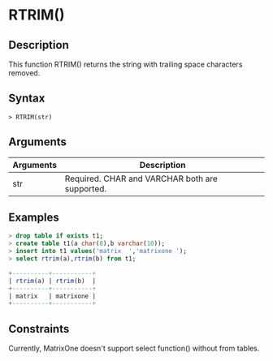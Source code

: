 # **RTRIM()**

## **Description**

This function RTRIM() returns the string with trailing space characters removed.

## **Syntax**

```
> RTRIM(str)
```

## **Arguments**

|  Arguments   | Description  |
|  ----  | ----  |
| str | Required.  CHAR and VARCHAR both are supported.|

## **Examples**

```sql
> drop table if exists t1;
> create table t1(a char(8),b varchar(10));
> insert into t1 values('matrix  ','matrixone ');
> select rtrim(a),rtrim(b) from t1;

+----------+-----------+
| rtrim(a) | rtrim(b)  |
+----------+-----------+
| matrix   | matrixone |
+----------+-----------+
```

## Constraints

Currently, MatrixOne doesn't support select function() without from tables.
